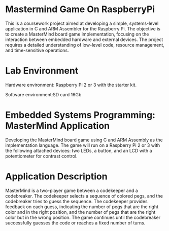 # Mastermind Game On RaspberryPi
This is a coursework project aimed at developing a simple, systems-level application in C and ARM Assembler for the Raspberry Pi. The objective is to create a MasterMind board game implementation, focusing on the interaction between embedded hardware and external devices. The project requires a detailed understanding of low-level code, resource management, and time-sensitive operations.

# Lab Environment
Hardware environment: Raspberry Pi 2 or 3 with the starter kit.

Software environment:SD card 16Gb

# Embedded Systems Programming: MasterMind Application
Developing the MasterMind board game using C and ARM Assembly as the implementation language. The game will run on a Raspberry Pi 2 or 3 with the following attached devices: two LEDs, a button, and an LCD with a potentiometer for contrast control.

# Application Description
MasterMind is a two-player game between a codekeeper and a codebreaker. The codekeeper selects a sequence of colored pegs, and the codebreaker tries to guess the sequence. The codekeeper provides feedback on each guess, indicating the number of pegs that are the right color and in the right position, and the number of pegs that are the right color but in the wrong position. The game continues until the codebreaker successfully guesses the code or reaches a fixed number of turns.
